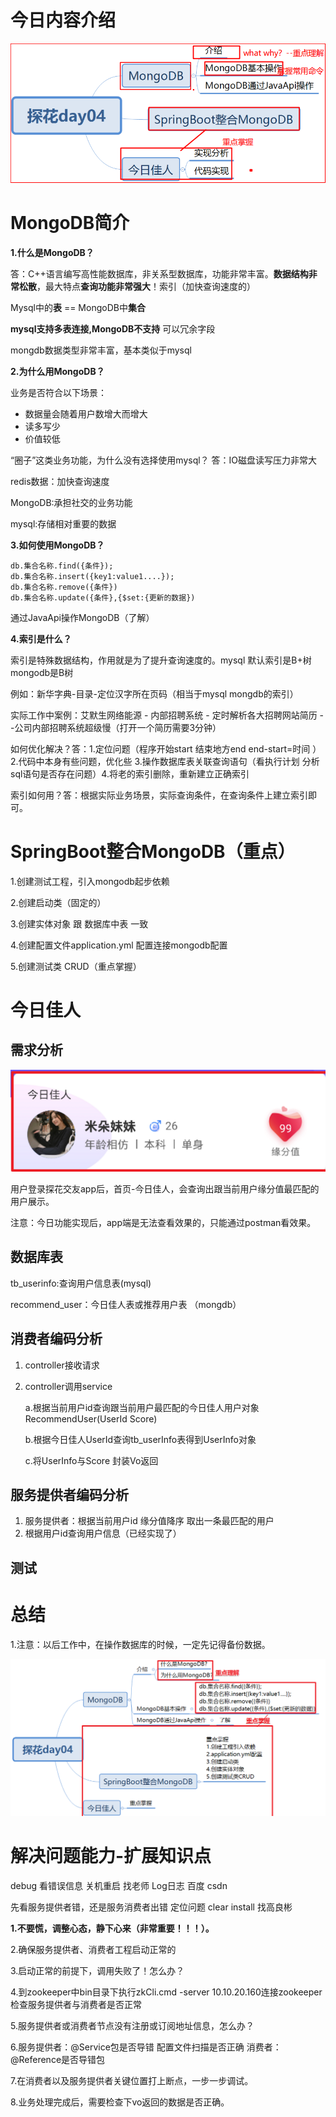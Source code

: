 # 今日内容介绍

![62510065841](assets/1625100658414.png)



# MongoDB简介

**1.什么是MongoDB？**

答：C++语言编写高性能数据库，非关系型数据库，功能非常丰富。**数据结构非常松散**，最大特点**查询功能非常强大**！索引（加快查询速度的）

Mysql中的**表** == MongoDB中**集合**

**mysql支持多表连接,MongoDB不支持**    可以冗余字段

mongdb数据类型非常丰富，基本类似于mysql

**2.为什么用MongoDB？**

业务是否符合以下场景：

- 数据量会随着用户数增大而增大
- 读多写少
- 价值较低

“圈子”这类业务功能，为什么没有选择使用mysql？ 答：IO磁盘读写压力非常大

redis数据：加快查询速度

MongoDB:承担社交的业务功能

mysql:存储相对重要的数据

**3.如何使用MongoDB？**

```
db.集合名称.find({条件});
db.集合名称.insert({key1:value1....});
db.集合名称.remove({条件})
db.集合名称.update({条件},{$set:{更新的数据})
```

通过JavaApi操作MongoDB（了解）



**4.索引是什么？**

索引是特殊数据结构，作用就是为了提升查询速度的。mysql 默认索引是B+树   mongodb是B树 

例如：新华字典-目录-定位汉字所在页码（相当于mysql mongdb的索引）

实际工作中案例：艾默生网络能源 - 内部招聘系统 - 定时解析各大招聘网站简历 --公司内部招聘系统超级慢（打开一个简历需要3分钟）

如何优化解决？答：1.定位问题（程序开始start  结束地方end end-start=时间 ）2.代码中本身有些问题，优化些 3.操作数据库表关联查询语句（看执行计划 分析sql语句是否存在问题）4.将老的索引删除，重新建立正确索引

索引如何用？答：根据实际业务场景，实际查询条件，在查询条件上建立索引即可。



# SpringBoot整合MongoDB（重点）

1.创建测试工程，引入mongodb起步依赖

2.创建启动类（固定的）

3.创建实体对象 跟 数据库中表 一致

4.创建配置文件application.yml 配置连接mongodb配置

5.创建测试类 CRUD（重点掌握）



# 今日佳人

## 需求分析

![62512185908](assets/1625121859086.png)

用户登录探花交友app后，首页-今日佳人，会查询出跟当前用户缘分值最匹配的用户展示。

注意：今日功能实现后，app端是无法查看效果的，只能通过postman看效果。

## 数据库表

tb_userinfo:查询用户信息表(mysql)

recommend_user：今日佳人表或推荐用户表 （mongdb）

## 消费者编码分析

1. controller接收请求

2. controller调用service

   a.根据当前用户id查询跟当前用户最匹配的今日佳人用户对象RecommendUser(UserId Score)

   b.根据今日佳人UserId查询tb_userInfo表得到UserInfo对象

   c.将UserInfo与Score 封装Vo返回

## 服务提供者编码分析

1. 服务提供者：根据当前用户id 缘分值降序 取出一条最匹配的用户
2. 根据用户id查询用户信息（已经实现了）


## 测试





# 总结

1.注意：以后工作中，在操作数据库的时候，一定先记得备份数据。

![62512674077](assets/1625126740776.png)



# 解决问题能力-扩展知识点

debug 看错误信息 关机重启 找老师 Log日志 百度 csdn

先看服务提供者错，还是服务消费者出错  定位问题 clear install 找高良彬

**1.不要慌，调整心态，静下心来（非常重要！！！）。**

2.确保服务提供者、消费者工程启动正常的

3.启动正常的前提下，调用失败了！怎么办？

4.到zookeeper中bin目录下执行zkCli.cmd -server 10.10.20.160连接zookeeper 检查服务提供者与消费者是否正常

5.服务提供者或消费者节点没有注册或订阅地址信息，怎么办？

6.服务提供者：@Service包是否导错 配置文件扫描是否正确  消费者：@Reference是否导错包

7.在消费者以及服务提供者关键位置打上断点，一步一步调试。

8.业务处理完成后，需要检查下vo返回的数据是否正确。

